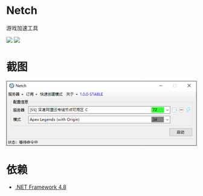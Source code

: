 # Netch
游戏加速工具

[![](https://img.shields.io/badge/Telegram-群组-blue.svg)](https://t.me/NetchX)
[![](https://img.shields.io/badge/Telegram-频道-blue.svg)](https://t.me/NetchXChannel)

# 截图
![](screenshots/main.png)

# 依赖
- [.NET Framework 4.8](https://dotnet.microsoft.com/download/dotnet-framework/net48)